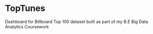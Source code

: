 # TopTunes
Dashboard for Billboard Top 100 dataset built as part of my B.E Big Data Analytics Coursework
